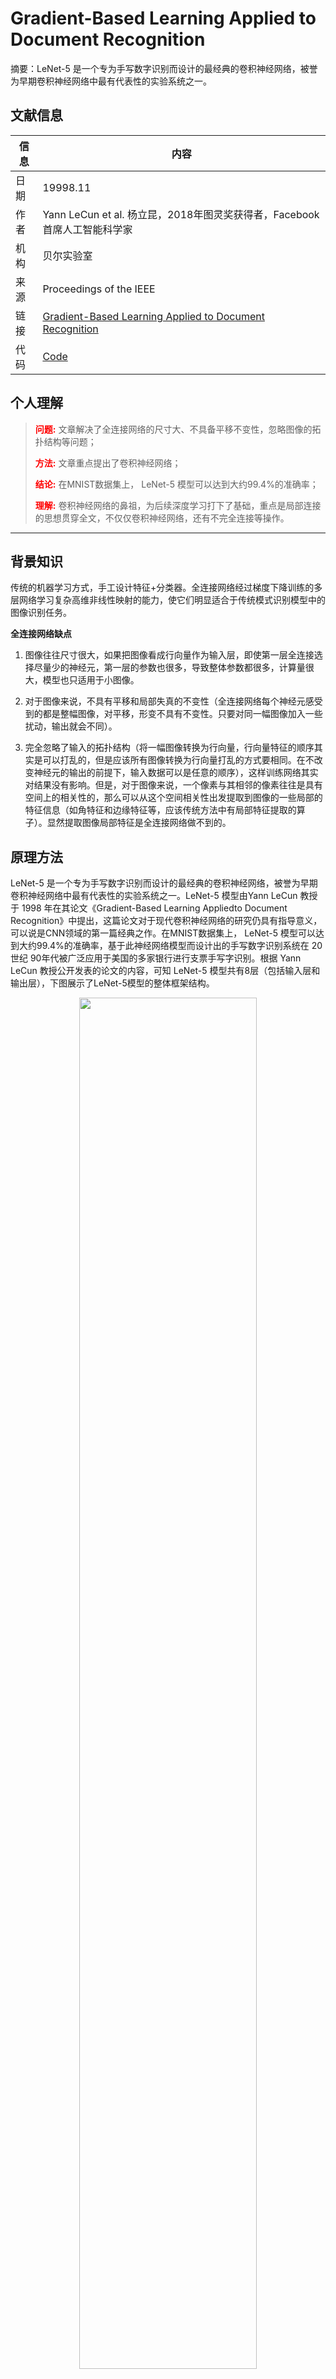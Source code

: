 # Gradient-Based Learning Applied to Document Recognition

摘要：LeNet-5 是一个专为手写数字识别而设计的最经典的卷积神经网络，被誉为早期卷积神经网络中最有代表性的实验系统之一。
<!--more-->

## 文献信息

| 信息 | 内容                                                         |
| ---- | ------------------------------------------------------------ |
| 日期 | 19998.11                                                     |
| 作者 | Yann LeCun et al.  杨立昆，2018年图灵奖获得者，Facebook首席人工智能科学家 |
| 机构 | 贝尔实验室                                                   |
| 来源 | Proceedings of the IEEE                                      |
| 链接 | [Gradient-Based Learning Applied to Document Recognition](https://ieeexplore.ieee.org/document/726791) |
| 代码 | [Code]()                                                     |

## 个人理解

><strong style="color:red;">问题:</strong> 文章解决了全连接网络的尺寸大、不具备平移不变性，忽略图像的拓扑结构等问题；
> 
><strong style="color:red;">方法:</strong> 文章重点提出了卷积神经网络；
> 
><strong style="color:red;">结论:</strong> 在MNIST数据集上， LeNet-5 模型可以达到大约99.4%的准确率；
> 
><strong style="color:red;">理解:</strong> 卷积神经网络的鼻祖，为后续深度学习打下了基础，重点是局部连接的思想贯穿全文，不仅仅卷积神经网络，还有不完全连接等操作。
---

## 背景知识

传统的机器学习方式，手工设计特征+分类器。全连接网络经过梯度下降训练的多层网络学习复杂高维非线性映射的能力，使它们明显适合于传统模式识别模型中的图像识别任务。

**全连接网络缺点**

1. 图像往往尺寸很大，如果把图像看成行向量作为输入层，即使第一层全连接选择尽量少的神经元，第一层的参数也很多，导致整体参数都很多，计算量很大，模型也只适用于小图像。

2. 对于图像来说，不具有平移和局部失真的不变性（全连接网络每个神经元感受到的都是整幅图像，对平移，形变不具有不变性。只要对同一幅图像加入一些扰动，输出就会不同）。

3. 完全忽略了输入的拓扑结构（将一幅图像转换为行向量，行向量特征的顺序其实是可以打乱的，但是应该所有图像转换为行向量打乱的方式要相同。在不改变神经元的输出的前提下，输入数据可以是任意的顺序），这样训练网络其实对结果没有影响。但是，对于图像来说，一个像素与其相邻的像素往往是具有空间上的相关性的，那么可以从这个空间相关性出发提取到图像的一些局部的特征信息（如角特征和边缘特征等，应该传统方法中有局部特征提取的算子）。显然提取图像局部特征是全连接网络做不到的。

## 原理方法

LeNet-5 是一个专为手写数字识别而设计的最经典的卷积神经网络，被誉为早期卷积神经网络中最有代表性的实验系统之一。LeNet-5 模型由Yann LeCun 教授于 1998 年在其论文《Gradient-Based Learning Appliedto Document Recognition》中提出，这篇论文对于现代卷积神经网络的研究仍具有指导意义，可以说是CNN领域的第一篇经典之作。在MNIST数据集上， LeNet-5 模型可以达到大约99.4%的准确率，基于此神经网络模型而设计出的手写数字识别系统在 20 世纪 90年代被广泛应用于美国的多家银行进行支票手写字识别。根据 Yann LeCun 教授公开发表的论文的内容，可知 LeNet-5 模型共有8层（包括输入层和输出层），下图展示了LeNet-5模型的整体框架结构。

<div align=center>
    <img src=https://cloud-resources-data.oss-cn-chengdu.aliyuncs.com//images/20220706213811.png width=75% />
</div>
### 1、卷积网络

为了保证位移、尺度、畸变(shift, scale, distortion   invariance)不变性，提出了卷积神经网络，其三大核心思想：

1. 稀疏连接或局部感受野：基于图像局部相关的原理，保留了图像局部结构，同时减少了网络的权值。

2. 权值共享：基于图像局部相关的原理，同时减少网络的权值参数。

3. 下采样：对平移和形变更加鲁棒，实现特征的不变性，同时起到了一定的降维的作用。。

CNN相对于传统机器学习的不同：传统的机器学习需要手工设计特征；CNN是把卷积核作为特征提取算子来对图像提取特征，由于卷积核的参数是学习得到的，因此相当于卷积神经网络是自己训练得到了特征提取器，使用的是网络自己学习到的特征。

### 2、网络结构

LeNet5由7层CNN（不包含输入层）组成，输入原始图像大小是32×32像素，卷积层用Ci表示，下采样层（pooling，池化）用Si表示，全连接层用Fi表示。

```
C1层（卷积层5x5）：6@28×28 无激活函数
S2层（下采样层，池化层）：6@14×14 sigmod函数
C3层（卷积层5x5）：16@10×10 无 （不完全连接）
S4（下采样层，池化层）：16@5×5 sigmod函数
C5层（卷积层，实际为全连接层）：120 双曲正切函数 
F6层（全连接层）：84 双曲正切函数 
OUTPUT层（输出层）：10 径向基函数（RBF）
```

**不完全连接**：

目的：（1）使得网络的连接数保持在合理的范围内，应该就是减小运算量。（2）更重要的是，打破网络对称性，希望不同的feature map能够因为与前一层不同的feature map相连而学习到不同的特征。

原因：将全连接换成具有局部感受野的卷积，可以提高网络的性能。卷积的特点是相比全连接来说，卷积在Height和Width的维度上，神经元的连接是稀疏的（下一层神经元只与上一层的感受野内的神经元相连，而不是和所有的神经元相连）。LeNet在channel维度上也引入这种稀疏连接的形式呢，下一层的神经元在channel维度上，不是与上一层的所有channel的神经元相连的，而是只与部分channel的神经元相连。

问题：将全连接换卷积的优势是，卷积在进行运算时，感受野内的像素由于在空间上是相邻的，其灰度具有高度的相关性，因此更有利于提取特征。但是在channel的维度上，这可就不一定了。相邻的channel之间应该是没什么关联的，所以如果在channel层面上也采用稀疏连接，到底应该选那几个channel呢？文章的作者应该也是不太清楚这一点，所以在设计网络的时候是先选相邻的三层，然后相邻的四层，然后不完全相邻的四层，最后是五层全连。

但是目前来看，LeNet的这种设计是被现代CNN抛弃了，原因可能是有两点：（1）很可能就是GoogLeNet中提到的，这种设计不利于硬件设备的运算，反而效率更低；（2）不知道哪几个channel的特征是相关性更强的，还需要计算不同层特征的相关性（可能就是风格转换中的Gram矩阵），很麻烦。

**径向基神经网络：**基于距离进行衡量两个数据的相近程度的，RBF网最显著的特点是隐节点采用输人模式与中心向量的距离（如欧氏距离）作为函数的自变量，并使用径向基函数（如函数）作为激活函数。径向基函数关于N维空间的一个中心点具有径向对称性，而且神经元的输人离该中心点越远，神经元的激活程度就越低。

### 3、损失函数

基于最大似然估计准则，在LeNet论文的情形中应该是最小均方误差(MSE)：

$$
E(W)=\frac{1}{P} \sum_{p=1}^{P} y_{D^{p}}\left(Z^{p}, W\right)
$$
其中，$y_{D^{p}}$表示第$D_{i}-th$的RBF输出。
论文中提到了这个loss缺失了三个很重要的属性，但是作者通过在后面加了一项，对loss做了一个改进：
$$
E(W)=\frac{1}{P} \sum_{p=1}^{P}\left(y_{D^{p}}\left(Z^{p}, W\right)+\log \left(e^{-j}+\sum_{i} e^{-y_{i}\left(Z^{p}, W\right)}\right)\right)
$$
第二项的负数起到竞争的作用，它必然小于或等于第一项，因此这个损失函数是正的，常数j是正的，并且防止了准备好的非常大的类的惩罚被进一步推高。这种判别准则防止了在学习RBF参数时出现上述折叠现象，因为它使RBF中心彼此分离。

## 训练测试

在论文里说输入像素的值背景层(白色)的corresp值为-0.1，前景层(黑色)的corresp值为1.175。这使得平均输入大约为0，而方差大约为1，从而加速了学习，要求**手写体应该在中心**，即20x20以内。

## 参考文献

[^01]: [作者-文章-来源](地址)


